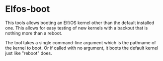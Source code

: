 # Elfos-boot

This tools allows booting an Elf/OS kernel other than the default installed one. This allows for easy testing of new kernels with a backout that is nothing more than a reboot.

The tool takes a single command-line argument which is the pathname of the kernel to boot. Or if called with no argument, it boots the default kernel just like "reboot" does.

